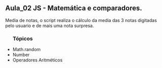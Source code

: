 <h2> Aula_02 JS - Matemática e comparadores.</h2>

<p>Media de notas, o script realiza o cálculo da media das 3 notas digitadas pelo usuario e de mais uma nota surpresa.</p>


<ul><h3>Tópicos</h3>
<li>Math.random</li>
<li>Number</li>
<li>Operadores Aritméticos</li>
</ul>
